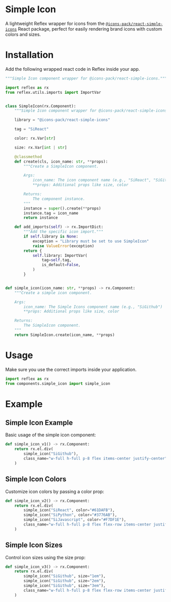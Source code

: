 # Simple Icon

A lightweight Reflex wrapper for icons from the [`@icons-pack/react-simple-icons`](https://www.npmjs.com/package/@icons-pack/react-simple-icons) React package, perfect for easily rendering brand icons with custom colors and sizes.

# Installation

Add the following wrapped react code in Reflex inside your app.
```python
"""Simple Icon component wrapper for @icons-pack/react-simple-icons."""

import reflex as rx
from reflex.utils.imports import ImportVar


class SimpleIcon(rx.Component):
    """Simple Icon component wrapper for @icons-pack/react-simple-icons."""

    library = "@icons-pack/react-simple-icons"

    tag = "SiReact"

    color: rx.Var[str]

    size: rx.Var[int | str]

    @classmethod
    def create(cls, icon_name: str, **props):
        """Create a SimpleIcon component.

        Args:
            icon_name: The icon component name (e.g., "SiReact", "SiGithub", "SiPython")
            **props: Additional props like size, color

        Returns:
            The component instance.
        """
        instance = super().create(**props)
        instance.tag = icon_name
        return instance

    def add_imports(self) -> rx.ImportDict:
        """Add the specific icon import."""
        if self.library is None:
            exception = "Library must be set to use SimpleIcon"
            raise ValueError(exception)
        return {
            self.library: ImportVar(
                tag=self.tag,
                is_default=False,
            )
        }


def simple_icon(icon_name: str, **props) -> rx.Component:
    """Create a simple icon component.

    Args:
        icon_name: The Simple Icons component name (e.g., "SiGithub")
        **props: Additional props like size, color

    Returns:
        The SimpleIcon component.
    """
    return SimpleIcon.create(icon_name, **props)
```

# Usage

Make sure you use the correct imports inside your application.
```python
import reflex as rx
from components.simple_icon import simple_icon
```

# Example

## Simple Icon Example

Basic usage of the simple icon component:
```python
def simple_icon_v1() -> rx.Component:
    return rx.el.div(
        simple_icon("SiGithub"),
        class_name="w-full h-full p-8 flex items-center justify-center",
    )
```

## Simple Icon Colors

Customize icon colors by passing a color prop:
```python
def simple_icon_v2() -> rx.Component:
    return rx.el.div(
        simple_icon("SiReact", color="#61DAFB"),
        simple_icon("SiPython", color="#3776AB"),
        simple_icon("SiJavascript", color="#F7DF1E"),
        class_name="w-full h-full p-8 flex flex-row items-center justify-center gap-x-4",
    )
```

## Simple Icon Sizes

Control icon sizes using the size prop:
```python
def simple_icon_v3() -> rx.Component:
    return rx.el.div(
        simple_icon("SiGithub", size="1em"),
        simple_icon("SiGithub", size="2em"),
        simple_icon("SiGithub", size="3em"),
        class_name="w-full h-full p-8 flex flex-row items-center justify-center gap-x-4",
    )
```
